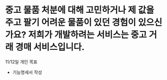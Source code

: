 # 중고 물품 처분에 대해 고민하거나 제 값을 주고 팔기 어려운 물품이 있던 경험이 있으신가요? 저희가 개발하려는 서비스는 중고 거래 경매 서비스입니다.

11/12일 개인 목표

- 기능명세서 작성
